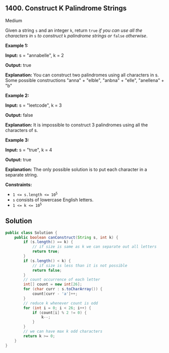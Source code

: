 ## 1400\. Construct K Palindrome Strings

Medium

Given a string `s` and an integer `k`, return `true` _if you can use all the characters in_ `s` _to construct_ `k` _palindrome strings or_ `false` _otherwise_.

**Example 1:**

**Input:** s = "annabelle", k = 2

**Output:** true

**Explanation:** You can construct two palindromes using all characters in s. Some possible constructions "anna" + "elble", "anbna" + "elle", "anellena" + "b"

**Example 2:**

**Input:** s = "leetcode", k = 3

**Output:** false

**Explanation:** It is impossible to construct 3 palindromes using all the characters of s.

**Example 3:**

**Input:** s = "true", k = 4

**Output:** true

**Explanation:** The only possible solution is to put each character in a separate string.

**Constraints:**

*   <code>1 <= s.length <= 10<sup>5</sup></code>
*   `s` consists of lowercase English letters.
*   <code>1 <= k <= 10<sup>5</sup></code>

## Solution

```java
public class Solution {
    public boolean canConstruct(String s, int k) {
        if (s.length() == k) {
            // if size is same as k we can separate out all letters
            return true;
        }
        if (s.length() < k) {
            // if size is less than it is not possible
            return false;
        }
        // count occurrence of each letter
        int[] count = new int[26];
        for (char curr : s.toCharArray()) {
            count[curr - 'a']++;
        }
        // reduce k whenever count is odd
        for (int i = 0; i < 26; i++) {
            if (count[i] % 2 != 0) {
                k--;
            }
        }
        // we can have max k odd characters
        return k >= 0;
    }
}
```